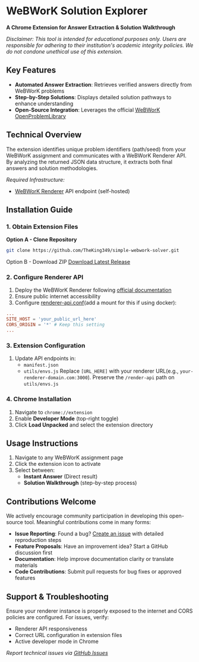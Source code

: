 # WeBWorK Solution Explorer 

**A Chrome Extension for Answer Extraction & Solution Walkthrough**  

*Disclaimer: This tool is intended for educational purposes only. Users are responsible for adhering to their institution's academic integrity policies. We do not condone unethical use of this extension.*

## Key Features
- **Automated Answer Extraction**: Retrieves verified answers directly from WeBWorK problems
- **Step-by-Step Solutions**: Displays detailed solution pathways to enhance understanding
- **Open-Source Integration**: Leverages the official [WeBWorK OpenProblemLibrary](https://github.com/openwebwork/webwork-open-problem-library/tree/main/OpenProblemLibrary)

## Technical Overview
The extension identifies unique problem identifiers (path/seed) from your WeBWorK assignment and communicates with a WeBWorK Renderer API. By analyzing the returned JSON data structure, it extracts both final answers and solution methodologies.

*Required Infrastructure:*  
- [WeBWorK Renderer](https://github.com/openwebwork/renderer) API endpoint (self-hosted)

## Installation Guide

### 1. Obtain Extension Files
**Option A - Clone Repository**
```bash
git clone https://github.com/TheKing349/simple-webwork-solver.git
```
Option B - Download ZIP
[Download Latest Release](https://github.com/TheKing349/simple-webwork-solver/archive/refs/heads/main.zip)

### 2. Configure Renderer API
1. Deploy the WeBWorK Renderer following [official documentation](https://github.com/openwebwork/renderer)
2. Ensure public internet accessibility
3. Configure [renderer-api.conf](https://github.com/openwebwork/renderer/blob/main/render_app.conf.dist)(add a mount for this if using docker):
```conf
...
SITE_HOST = 'your_public_url_here'
CORS_ORIGIN = '*' # Keep this setting
...
```

### 3. Extension Configuration
1. Update API endpoints in:
	- `manifest.json`
	- `utils/envs.js`
	Replace `[URL_HERE]` with your renderer URL(e.g., `your-renderer-domain.com:3000`). Preserve the `/render-api` path on `utils/envs.js`

### 4. Chrome Installation
1. Navigate to `chrome://extension`
2. Enable **Developer Mode** (top-right toggle)
3. Click **Load Unpacked** and select the extension directory

## Usage Instructions
1. Navigate to any WeBWorK assignment page
2. Click the extension icon to activate
3. Select between:
	- **Instant Answer** (Direct result)
	- **Solution Walkthrough** (step-by-step process)

## Contributions Welcome
We actively encourage community participation in developing this open-source tool. Meaningful contributions come in many forms:
- **Issue Reporting**: Found a bug? [Create an issue](https://github.com/TheKing349/simple-webwork-solver/issues/new/choose) with detailed reproduction steps
- **Feature Proposals**: Have an improvement idea? Start a GitHub discussion first
- **Documentation**: Help improve documentation clarity or translate materials
- **Code Contributions**: Submit pull requests for bug fixes or approved features

## Support & Troubleshooting
Ensure your renderer instance is properly exposed to the internet and CORS policies are configured. For issues, verify:
- Renderer API responsiveness
- Correct URL configuration in extension files
- Active developer mode in Chrome

*Report technical issues via [GitHub Issues](https://github.com/TheKing349/simple-webwork-solver/issues)*